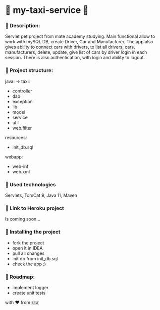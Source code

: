 # :taxi: my-taxi-service :taxi:
### :oncoming_taxi: Description:
Servlet pet project from mate academy
studying. Main functional allow to work
with mySQL DB, create Driver, Car and Manufacturer.
The app also gives ability to connect cars with drivers,
to list all drivers, cars, manufacturers, delete,
update, give list of cars by driver login in each
session. There is also authentication, with login and
ability to logout.
### :oncoming_taxi: Project structure:

java: -> taxi:
- controller
- dao
- exception
- lib
- model
- service
- util
- web.filter

resources: 
- init_db.sql

webapp: 
- web-inf
- web.xml
### :oncoming_taxi: Used technologies
Servlets, TomCat 9, Java 11, Maven
### :oncoming_taxi: Link to Heroku project
Is coming soon...
### :oncoming_taxi: Installing the project
- fork the project
- open it in IDEA
- pull all changes
- init db from init_db.sql
- check the app ;)
### :oncoming_taxi: Roadmap:
- implement logger
- create unit tests

with :heart: from :ukraine:


